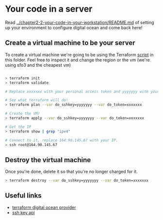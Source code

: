 # Your code in a server

Read [../chapter2-2-your-code-in-your-workstation/README.md](README.md) of setting up your environment to configure digital ocean and come back here!

## Create a virtual machine to be your server

To create a virtual machine we're going to be using the Terraform [script](main.tf) in this folder. Feel free to inspect it and change the region or the vm (we're using sfo3 and the cheapest vm)

```bash

> terraform init
> terraform validate

# Replace xxxxxxx with your personal access token and yyyyyyy with your ssh key id.

# See what terraform will do!
> terraform plan --var do_sshkey=yyyyyyy --var do_token=xxxxxxx

# Create the VM!
> terraform apply --var do_sshkey=yyyyyyy --var do_token=xxxxxxx

# Get the IP
> terraform show | grep "ipv4"

# Connect to it, replace 164.90.145.67 with your IP.
> ssh root@164.90.145.67 
```

## Destroy the virtual machine

Once you're done, delete it so that you're no longer charged for it.

```bash
> terraform destroy --var do_sshkey=yyyyyyy --var do_token=xxxxxxx
```

## Useful links

* [terraform digital ocean provider](https://registry.terraform.io/providers/digitalocean/digitalocean/latest/docs/resources/droplet)
* [ssh key api](https://developers.digitalocean.com/documentation/v2/#ssh-keys)
